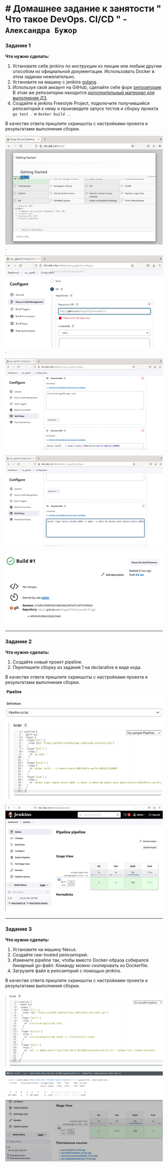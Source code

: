 # #  Домашнее задание к занятости " Что такое DevOps. СI/СD " - `Александра Бужор`

### Задание 1

**Что нужно сделать:**

1. Установите себе jenkins по инструкции из лекции или любым другим способом из официальной документации. Использовать Docker в этом задании нежелательно.
2. Установите на машину с jenkins [golang](https://golang.org/doc/install).
3. Используя свой аккаунт на GitHub, сделайте себе форк [репозитория](https://github.com/netology-code/sdvps-materials.git). В этом же репозитории находится [дополнительный материал для выполнения ДЗ](https://github.com/netology-code/sdvps-materials/blob/main/CICD/8.2-hw.md).
3. Создайте в jenkins Freestyle Project, подключите получившийся репозиторий к нему и произведите запуск тестов и сборку проекта ```go test .``` и  ```docker build .```.

В качестве ответа пришлите скриншоты с настройками проекта и результатами выполнения сборки.

![Скриншот 1 к заданию 1](1_8-2.jpg).

![Скриншот 2 к заданию 1](2_8-2.jpg).

![Скриншот 3 к заданию 1](3_8-2.jpg)

![Скриншот 4 к заданию 1](4_8-2.jpg)

![Скриншот 5 к заданию 1](5_8-2.jpg)

---

### Задание 2

**Что нужно сделать:**

1. Создайте новый проект pipeline.
2. Перепишите сборку из задания 1 на declarative в виде кода.

В качестве ответа пришлите скриншоты с настройками проекта и результатами выполнения сборки.

![Скриншот 1 к заданию 2](2-1_8-2.jpg)

![Скриншот 1 к заданию 2](2-2_8-2.jpg)


---

### Задание 3

**Что нужно сделать:**

1. Установите на машину Nexus.
1. Создайте raw-hosted репозиторий.
1. Измените pipeline так, чтобы вместо Docker-образа собирался бинарный go-файл. Команду можно скопировать из Dockerfile.
1. Загрузите файл в репозиторий с помощью jenkins.

В качестве ответа пришлите скриншоты с настройками проекта и результатами выполнения сборки.

![Скриншот 1 к заданию 3](3-1_8-2.jpg)

![Скриншот 1 к заданию 3](3-2_8-2.jpg)

